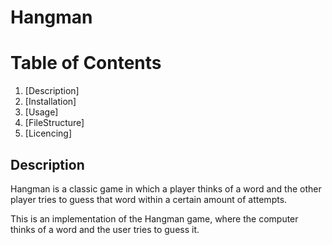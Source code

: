 # Hangman

# Table of Contents
1. [Description]
2. [Installation]
3. [Usage]
4. [FileStructure]
5. [Licencing]

## Description
Hangman is a classic game in which a player thinks of a word and the other player tries to guess that word within a certain amount of attempts.

This is an implementation of the Hangman game, where the computer thinks of a word and the user tries to guess it. 
